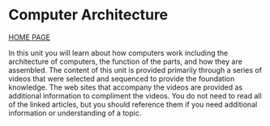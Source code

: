 # Computer Architecture

[HOME PAGE](README.md)

In this unit you will learn about how computers work including the architecture of computers, the function of the parts, and how they are assembled. The content of this unit is provided primarily through a series of videos that were selected and sequenced to provide the foundation knowledge. The web sites that accompany the videos are provided as additional information to compliment the videos. You do not need to read all of the linked articles, but you should reference them if you need additional information or understanding of a topic.
